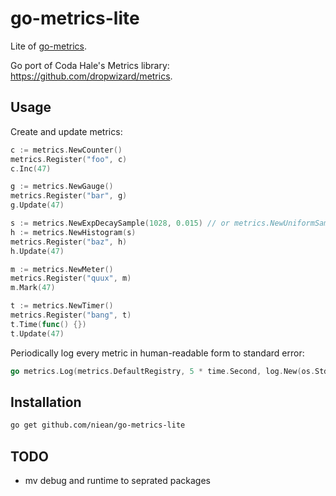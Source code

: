 go-metrics-lite
==========

Lite of [go-metrics](https://github.com/rcrowley/go-metrics).

Go port of Coda Hale's Metrics library: <https://github.com/dropwizard/metrics>.

Usage
-----

Create and update metrics:

```go
c := metrics.NewCounter()
metrics.Register("foo", c)
c.Inc(47)

g := metrics.NewGauge()
metrics.Register("bar", g)
g.Update(47)

s := metrics.NewExpDecaySample(1028, 0.015) // or metrics.NewUniformSample(1028)
h := metrics.NewHistogram(s)
metrics.Register("baz", h)
h.Update(47)

m := metrics.NewMeter()
metrics.Register("quux", m)
m.Mark(47)

t := metrics.NewTimer()
metrics.Register("bang", t)
t.Time(func() {})
t.Update(47)
```

Periodically log every metric in human-readable form to standard error:

```go
go metrics.Log(metrics.DefaultRegistry, 5 * time.Second, log.New(os.Stderr, "metrics: ", log.Lmicroseconds))
```

Installation
------------

```sh
go get github.com/niean/go-metrics-lite
```

TODO
------------

+ mv debug and runtime to seprated packages